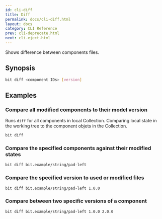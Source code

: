 ```yaml
---
id: cli-diff
title: Diff
permalink: docs/cli-diff.html
layout: docs
category: CLI Reference
prev: cli-deprecate.html
next: cli-eject.html
---
```

Shows difference between components files.

## Synopsis

```bash
bit diff <component IDs> [version]
```

## Examples

### Compare all modified components to their model version

Runs `diff` for all components in local Collection. Comparing local state in the working tree to the component objets in the Collection.

```bash
bit diff
```

### Compare the specified components against their modified states

```bash
bit diff bit.example/string/pad-left
```

### Compare the specified version to used or modified files

```bash
bit diff bit.example/string/pad-left 1.0.0
```

### Compare between two specific versions of a component

```bash
bit diff bit.example/string/pad-left 1.0.0 2.0.0
```
